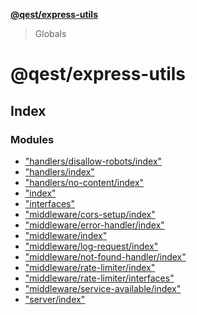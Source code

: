 **[@qest/express-utils](README.md)**

> Globals

# @qest/express-utils

## Index

### Modules

* ["handlers/disallow-robots/index"](modules/_handlers_disallow_robots_index_.md)
* ["handlers/index"](modules/_handlers_index_.md)
* ["handlers/no-content/index"](modules/_handlers_no_content_index_.md)
* ["index"](modules/_index_.md)
* ["interfaces"](modules/_interfaces_.md)
* ["middleware/cors-setup/index"](modules/_middleware_cors_setup_index_.md)
* ["middleware/error-handler/index"](modules/_middleware_error_handler_index_.md)
* ["middleware/index"](modules/_middleware_index_.md)
* ["middleware/log-request/index"](modules/_middleware_log_request_index_.md)
* ["middleware/not-found-handler/index"](modules/_middleware_not_found_handler_index_.md)
* ["middleware/rate-limiter/index"](modules/_middleware_rate_limiter_index_.md)
* ["middleware/rate-limiter/interfaces"](modules/_middleware_rate_limiter_interfaces_.md)
* ["middleware/service-available/index"](modules/_middleware_service_available_index_.md)
* ["server/index"](modules/_server_index_.md)
